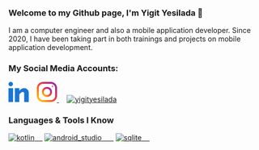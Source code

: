 ### Welcome to my Github page, I'm Yigit Yesilada 👋

I am a computer engineer and also a mobile application developer. Since 2020, I have been taking part in both trainings and projects on mobile application development.

### My Social Media Accounts:

<p dir="auto">
  <a href="https://linkedin.com/in/yigityesilada" rel="nofollow"><img alt="yigityesilada" src="https://github.com/hakanozer/hakanozer/raw/main/social_icon/linked-in-alt.svg" width="40" style="max-width: 100%;"></a>&nbsp; &nbsp;
  <a href="https://instagram.com/hakanozer02" rel="nofollow"><img alt="yigityesilada" src="https://github.com/hakanozer/hakanozer/raw/main/social_icon/instagram.svg" width="40" style="max-width: 100%;">     </a>&nbsp; &nbsp;
  <a href="https://www.youtube.com/@codeboyy" rel="nofollow"><img alt="yigityesilada" src="https://upload.wikimedia.org/wikipedia/commons/thumb/0/09/YouTube_full-color_icon_%282017%29.svg/2560px-YouTube_full-color_icon_%282017%29.svg.png" width="55" style="max-width: 100%;"></a>
</p>

### Languages & Tools I Know

<a href="https://kotlinlang.org/" rel="nofollow"><img alt="kotlin" src="https://upload.wikimedia.org/wikipedia/commons/7/74/Kotlin_Icon.png" width="40" style="max-width: 100%;">&nbsp;&nbsp;&nbsp;&nbsp;</a>
<a href="https://developer.android.com/studio" rel="nofollow"><img alt="android_studio" src="https://upload.wikimedia.org/wikipedia/commons/thumb/9/95/Android_Studio_Icon_3.6.svg/1900px-Android_Studio_Icon_3.6.svg.png" width="40" style="max-width: 100%;">&nbsp;&nbsp;&nbsp;&nbsp;&nbsp;&nbsp;</a>
<a href="https://sqlite.org/" rel="nofollow"><img alt="sqlite" src="https://upload.wikimedia.org/wikipedia/commons/thumb/3/38/SQLite370.svg/2560px-SQLite370.svg.png" width="80" style="max-width: 100%;">&nbsp;&nbsp;&nbsp;&nbsp;</a>

